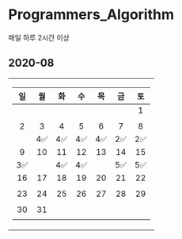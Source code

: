 # Programmers_Algorithm
매일 하루 2시간 이상

## 2020-08
<table>
<tr><td>
  
|일|월|화|수|목|금|토|
|:-:|:-:|:-:|:-:|:-:|:-:|:-:|
|||||||1|
||||||||
|2|3|4|5|6|7|8|
||4✅|4✅|4✅|4✅|2✅|2✅|
|9|10|11|12|13|14|15|
|3✅||4✅|4✅||5✅|5✅|
|16|17|18|19|20|21|22|
||||||||
|23|24|25|26|27|28|29|
||||||||
|30|31||||||
||||||||

</td></tr>
</table>
